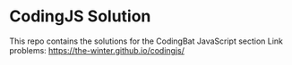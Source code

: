 # CodingJS Solution
This repo contains the solutions for the CodingBat JavaScript section
Link problems: https://the-winter.github.io/codingjs/
